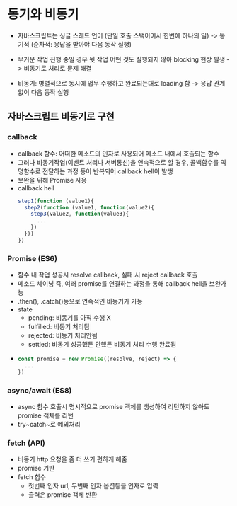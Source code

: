# 동기와 비동기

- 자바스크립트는 싱글 스레드 언어 (단일 호출 스택이어서 한번에 하나의 일) -> 동기적 (순차적: 응답을 받아야 다음 동작 실행)

- 무거운 작업 진행 중일 경우 뒷 작업 어떤 것도 실행되지 않아 blocking 현상 발생
  -> 비동기로 처리로 문제 해결

- 비동기: 병렬적으로 동시에 업무 수행하고 완료되는대로 loading 함 -> 응답 관계 없이 다음 동작 실행

## 자바스크립트 비동기로 구현

### callback

- callback 함수: 어떠한 메소드의 인자로 사용되어 메소드 내에서 호출되는 함수
- 그러나 비동기작업(이벤트 처리나 서버통신)을 연속적으로 할 경우, 콜백함수를 익명함수로 전달하는 과정 등이 반복되어 callback hell이 발생
- 보완을 위해 Promise 사용
- callback hell
  ```javascript
  step1(function (value1){
    step2(function (value1, function(value2){
      step3(value2, function(value3){
        ...
      })
    }))
  })
  ```

### Promise (ES6)

- 함수 내 작업 성공시 resolve callback, 실패 시 reject callback 호출
- 메소드 체이닝 즉, 여러 promise를 연결하는 과정을 통해 callback hell을 보완가능
- .then(), .catch()등으로 연속적인 비동기가 가능
- state
  - pending: 비동기를 아직 수행 X
  - fulfilled: 비동기 처리됨
  - rejected: 비동기 처리안됨
  - settled: 비동기 성공했든 안했든 비동기 처리 수행 완료됨
- ```javascript
  const promise = new Promise((resolve, reject) => {
    ...
  })
  ```

### async/await (ES8)

- async 함수 호출시 명시적으로 promise 객체를 생성하여 리턴하지 않아도 promise 객체를 리턴
- try~catch~로 예외처리

### fetch (API)

- 비동기 http 요청을 좀 더 쓰기 편하게 해줌
- promise 기반
- fetch 함수
  - 첫번째 인자 url, 두번째 인자 옵션등을 인자로 입력
  - 출력은 promise 객체 반환
